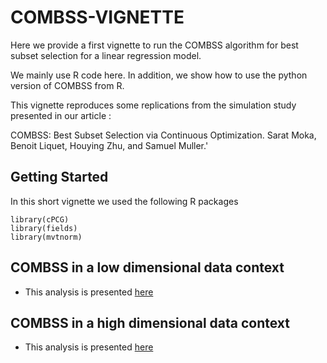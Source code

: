 # COMBSS-VIGNETTE

Here we provide a first vignette to run the COMBSS algorithm for best subset selection for a linear regression model.

We mainly use R code here. In addition, we show how to use the python version of COMBSS from R.


This vignette reproduces some replications from the simulation study presented in our article :

COMBSS: Best Subset Selection via Continuous Optimization. Sarat Moka, Benoit Liquet, Houying Zhu, and Samuel Muller.'


## Getting Started

In this short vignette we used the following R packages

```
library(cPCG)
library(fields)
library(mvtnorm)
```


##  COMBSS in a low dimensional data context

- This analysis is presented [here](/Low_dimensional_example.md)
 

## COMBSS in a high dimensional data context

- This analysis is presented [here](/High_dimensional_example.md)

